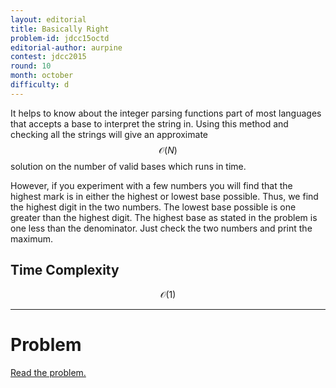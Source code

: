 ```yaml
---
layout: editorial
title: Basically Right
problem-id: jdcc15octd
editorial-author: aurpine
contest: jdcc2015
round: 10
month: october
difficulty: d
---
```


It helps to know about the integer parsing functions part of most languages that accepts a base to interpret the string in. Using this method and checking all the strings will give an approximate $$\mathcal{O}(N)$$ solution on the number of valid bases which runs in time.

However, if you experiment with a few numbers you will find that the highest mark is in either the highest or lowest base possible. Thus, we find the highest digit in the two numbers. The lowest base possible is one greater than the highest digit. The highest base as stated in the problem is one less than the denominator. Just check the two numbers and print the maximum.

## Time Complexity
$$\mathcal{O}(1)$$

---

# Problem
[Read the problem.](/cpt-problems/jdcc/2015/october/d)
